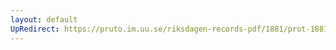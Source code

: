 ```yaml
---
layout: default
UpRedirect: https://pruto.im.uu.se/riksdagen-records-pdf/1881/prot-1881--ak--032/prot-1881--ak--032_003.pdf
---
```

